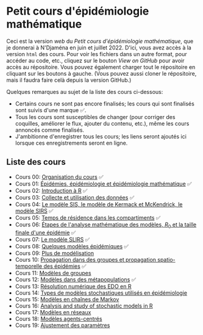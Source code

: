# Petit cours d'épidémiologie mathématique

Ceci est la version *web* du *Petit cours d'épidémiologie mathématique*, que je donnerai à N'Djaména en juin et juillet 2022. D'ici, vous avez accès à la version `html` des cours. Pour voir les fichiers dans un autre format, pour accéder au code, etc., cliquez sur le bouton *View on GitHub* pour avoir accès au répositoire. Vous pouvez également charger tout le répositoire en cliquant sur les boutons à gauche. (Vous pouvez aussi cloner le répositoire, mais il faudra faire celà depuis la version GitHub.)

Quelques remarques au sujet de la liste des cours ci-dessous:
- Certains cours ne sont pas encore finalisés; les cours qui sont finalisés sont suivis d'une marque &#9989;.
- Tous les cours sont susceptibles de changer (pour corriger des coquilles, améliorer le flux, ajouter du contenu, etc.), même les cours annoncés comme finalisés.
- J'ambitionne d'enregistrer tous les cours; les liens seront ajoutés ici lorsque ces enregistrements seront en ligne.
<!--- Une version plus détaillée de la liste, que j'utilise par exemple pour vérifier que je ne duplique pas de contenu, est disponible [ici](). -->


## Liste des cours


- Cours 00: [Organisation du cours](cours-00-organisation.html) &#9989;
- Cours 01: [Épidémies, épidémiologie et épidémiologie mathématique](cours-01-introduction.html) &#9989;
- Cours 02: [Introduction à R](cours-02-intro-R.html) &#9989;
- Cours 03: [Collecte et utilisation des données](cours-03-donnees.html) &#9989;
- Cours 04: [Le modèle SIS, le modèle de Kermack et McKendrick, le modèle SIRS](cours-04-modeles-SIS-SIR.html) &#9989;
- Cours 05: [Temps de résidence dans les compartiments](cours-05-temps-de-residence.html) &#9989;
- Cours 06: [Étapes de l'analyse mathématique des modèles, $R_0$ et la taille finale d'une épidémie](cours-06-etapes-R0-final-size.html) &#9989;
- Cours 07: [Le modèle SLIRS](cours-07-SLIRS.html) &#9989;
- Cours 08: [Quelques modèles épidémiques](cours-08-modeles-epidemiques.html) &#9989;
- Cours 09: [Plus de modélisation](cours-09-plus-de-modelisation.html) 
- Cours 10: [Propagation dans des groupes et propagation spatio-temporelle des épidémies](cours-10-heterogeneite-groupe-et-spatiale.html) &#9989;
- Cours 11: [Modèles de groupes](cours-11-modeles-groupes.html) 
- Cours 12: [Modèles dans des métapopulations](cours-12-modeles-metapopulation.html) &#9989;
- Cours 13: [Résolution numérique des EDO en R](cours-13-EDO-en-R.html) 
- Cours 14: [Types de modèles stochastiques utilisés en épidémiologie](cours-14-stochasticite.html)
- Cours 15: [Modèles en chaînes de Markov](cours-15-modeles-MC.html) 
- Cours 16: [Analysis and study of stochastic models in R](cours-16-simulation-stochastique.html) 
- Cours 17: [Modèles en réseaux](cours-17-modeles-reseaux.html)
- Cours 18: [Modèles agents-centrés](cours-18-modeles-agents.html) 
- Cours 19: [Ajustement des paramètres](cours-19-ajustement-parametres.html) 


<!--- Image credit: Malaria parasite entering a red blood cell. https://flic.kr/p/V8qaYt. National Institute of Allergy and Infectious Diseases, NIH. CC BY NC 2.0 --->
